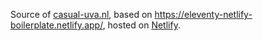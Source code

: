 Source of <a href="https://casual-uva.nl">casual-uva.nl</a>, based on https://eleventy-netlify-boilerplate.netlify.app/, hosted on <a href="https://netlify.com">Netlify</a>.

